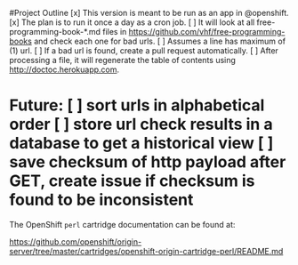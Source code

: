 #Project Outline
[x] This version is meant to be run as an app in @openshift.
[x] The plan is to run it once a day as a cron job.
[ ] It will look at all free-programming-book-*.md files in https://github.com/vhf/free-programming-books and check each one for bad urls.
[ ] Assumes a line has maximum of (1) url.
[ ] If a bad url is found, create a pull request automatically.
[ ] After processing a file, it will regenerate the table of contents using http://doctoc.herokuapp.com.


Future:
[ ] sort urls in alphabetical order
[ ] store url check results in a database to get a historical view
[ ] save checksum of http payload after GET, create issue if checksum is found to be inconsistent
=======
The OpenShift `perl` cartridge documentation can be found at:

https://github.com/openshift/origin-server/tree/master/cartridges/openshift-origin-cartridge-perl/README.md
